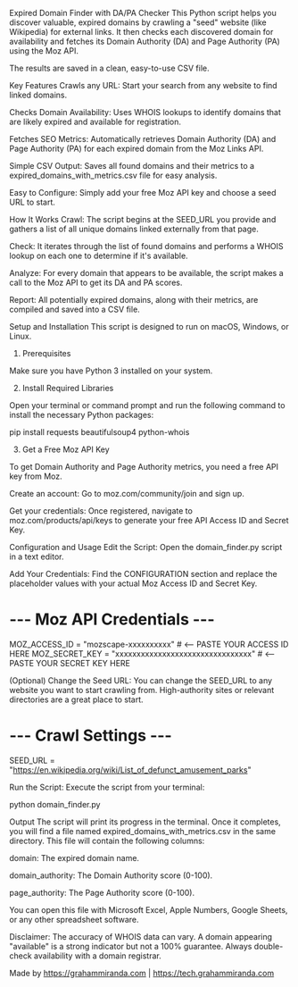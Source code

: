 Expired Domain Finder with DA/PA Checker
This Python script helps you discover valuable, expired domains by crawling a "seed" website (like Wikipedia) for external links. It then checks each discovered domain for availability and fetches its Domain Authority (DA) and Page Authority (PA) using the Moz API.

The results are saved in a clean, easy-to-use CSV file.

Key Features
Crawls any URL: Start your search from any website to find linked domains.

Checks Domain Availability: Uses WHOIS lookups to identify domains that are likely expired and available for registration.

Fetches SEO Metrics: Automatically retrieves Domain Authority (DA) and Page Authority (PA) for each expired domain from the Moz Links API.

Simple CSV Output: Saves all found domains and their metrics to a expired_domains_with_metrics.csv file for easy analysis.

Easy to Configure: Simply add your free Moz API key and choose a seed URL to start.

How It Works
Crawl: The script begins at the SEED_URL you provide and gathers a list of all unique domains linked externally from that page.

Check: It iterates through the list of found domains and performs a WHOIS lookup on each one to determine if it's available.

Analyze: For every domain that appears to be available, the script makes a call to the Moz API to get its DA and PA scores.

Report: All potentially expired domains, along with their metrics, are compiled and saved into a CSV file.

Setup and Installation
This script is designed to run on macOS, Windows, or Linux.

1. Prerequisites

Make sure you have Python 3 installed on your system.

2. Install Required Libraries

Open your terminal or command prompt and run the following command to install the necessary Python packages:

pip install requests beautifulsoup4 python-whois

3. Get a Free Moz API Key

To get Domain Authority and Page Authority metrics, you need a free API key from Moz.

Create an account: Go to moz.com/community/join and sign up.

Get your credentials: Once registered, navigate to moz.com/products/api/keys to generate your free API Access ID and Secret Key.

Configuration and Usage
Edit the Script: Open the domain_finder.py script in a text editor.

Add Your Credentials: Find the CONFIGURATION section and replace the placeholder values with your actual Moz Access ID and Secret Key.

# --- Moz API Credentials ---
MOZ_ACCESS_ID = "mozscape-xxxxxxxxxx"  # <-- PASTE YOUR ACCESS ID HERE
MOZ_SECRET_KEY = "xxxxxxxxxxxxxxxxxxxxxxxxxxxxxxxx" # <-- PASTE YOUR SECRET KEY HERE

(Optional) Change the Seed URL: You can change the SEED_URL to any website you want to start crawling from. High-authority sites or relevant directories are a great place to start.

# --- Crawl Settings ---
SEED_URL = "https://en.wikipedia.org/wiki/List_of_defunct_amusement_parks"

Run the Script: Execute the script from your terminal:

python domain_finder.py

Output
The script will print its progress in the terminal. Once it completes, you will find a file named expired_domains_with_metrics.csv in the same directory. This file will contain the following columns:

domain: The expired domain name.

domain_authority: The Domain Authority score (0-100).

page_authority: The Page Authority score (0-100).

You can open this file with Microsoft Excel, Apple Numbers, Google Sheets, or any other spreadsheet software.

Disclaimer: The accuracy of WHOIS data can vary. A domain appearing "available" is a strong indicator but not a 100% guarantee. Always double-check availability with a domain registrar.

Made by https://grahammiranda.com | https://tech.grahammiranda.com

